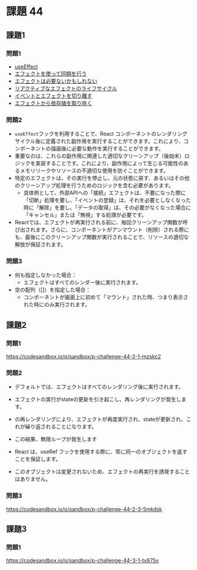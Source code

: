 # 課題 44

## 課題1

### 問題1

- [useEffect](https://ja.react.dev/reference/react/useEffect)
- [エフェクトを使って同期を行う](https://ja.react.dev/learn/synchronizing-with-effects)
- [エフェクトは必要ないかもしれない](https://ja.react.dev/learn/you-might-not-need-an-effect)
- [リアクティブなエフェクトのライフサイクル](https://ja.react.dev/learn/lifecycle-of-reactive-effects)
- [イベントとエフェクトを切り離す](https://ja.react.dev/learn/separating-events-from-effects)
- [エフェクトから依存値を取り除く](https://ja.react.dev/learn/removing-effect-dependencies)

### 問題2

- `useEffect`フックを利用することで、React コンポーネントのレンダリングサイクル後に定義された副作用を実行することができます。これにより、コンポーネントの描画後に必要な動作を実行することができます。
- 重要なのは、これらの副作用に関連した適切なクリーンアップ（後始末）ロジックを実装することです。これにより、副作用によって生じる可能性のあるメモリリークやリソースの不適切な使用を防ぐことができます。
- 特定のエフェクトは、その実行を停止し、元の状態に戻す、あるいはその他のクリーンアップ処理を行うためのロジックを含む必要があります。
  - 具体例として、外部APIへの「接続」エフェクトは、不要になった際に「切断」処理を要し、「イベントの登録」は、それを必要としなくなった時に「解除」を要し、「データの取得」は、その必要がなくなった場合に「キャンセル」または「無視」する処理が必要です。
- Reactでは、エフェクトが再実行される前に、毎回クリーンアップ関数が呼び出されます。さらに、コンポーネントがアンマウント（削除）される際にも、最後にこのクリーンアップ関数が実行されることで、リソースの適切な解放が保証されます。

### 問題3

- 何も指定しなかった場合：
  - エフェクトはすべてのレンダー後に実行されます。
- 空の配列（[]）を指定した場合：
  - コンポーネントが画面上に初めて「マウント」された時、つまり表示された時にのみ実行されます。

## 課題2

### 問題1

https://codesandbox.io/p/sandbox/p-challenge-44-2-1-mzskc2

### 問題2

- デフォルトでは、エフェクトはすべてのレンダリング後に実行されます。
- エフェクトの実行がstateの更新を引き起こし、再レンダリングが発生します。
- の再レンダリングにより、エフェクトが再度実行され、stateが更新され、これが繰り返されることになります。
- この結果、無限ループが発生します

- React は、useRef フックを使用する際に、常に同一のオブジェクトを返すことを保証します。
- このオブジェクトは変更されないため、エフェクトの再実行を誘発することはありません。

### 問題3

https://codesandbox.io/p/sandbox/p-challenge-44-2-3-5mkdsk

## 課題3

### 問題1

https://codesandbox.io/p/sandbox/p-challenge-44-3-1-tx875x
